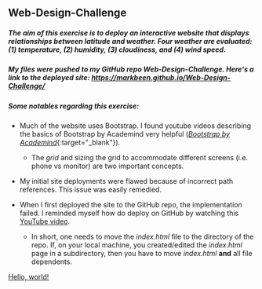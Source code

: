 ## Web-Design-Challenge
##### The aim of this exercise is to deploy an interactive website that displays relationships between latitude and weather. Four weather are evaluated: (1) temperature, (2) humidity, (3) cloudiness, and (4) wind speed.  


##### My files were pushed to my GitHub repo *Web-Design-Challenge*. Here's a link to the deployed site: https://markbeen.github.io/Web-Design-Challenge/

##### Some notables regarding this exercise:
* Much of the website uses Bootstrap. I found youtube videos describing the basics of Bootstrap by Academind very helpful ([*Bootstrap by Academind*](https://www.youtube.com/watch?v=7g8Gg2QVdeU){:target="_blank"}).

  * The *grid* and sizing the grid to accommodate different screens (i.e. phone vs monitor) are two important concepts.

* My initial site deployments were flawed because of incorrect path references. This issue was easily remedied. 
* When I first deployed the site to the GitHub repo, the implementation failed. I reminded myself how do deploy on GitHub by watching this [YouTube video](https://www.youtube.com/watch?v=BA_c3bGQXlQ).
  * In short, one needs to move the *index.html* file to the directory of the repo. If, on your local machine, you created/edited the *index.html* page in a subdirectory, then you have to move *index.html* **and** all file dependents.




<a href="http://google.com/" target="_blank">Hello, world!</a>
